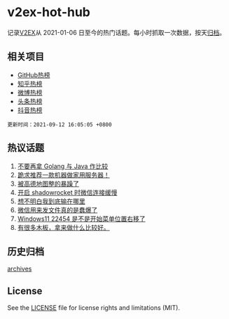 # v2ex-hot-hub

 记录[V2EX](https://www.v2ex.com/)从 2021-01-06 日至今的热门话题。每小时抓取一次数据，按天[归档](archives)。
 
 ## 相关项目

- [GitHub热榜](https://github.com/snaildev/github-hot-hub)
- [知乎热榜](https://github.com/snaildev/zhihu-hot-hub)
- [微博热榜](https://github.com/snaildev/weibo-hot-hub)
- [头条热榜](https://github.com/snaildev/toutiao-hot-hub)
- [抖音热榜](https://github.com/snaildev/douyin-hot-hub)


 `更新时间：2021-09-12 16:05:05 +0800`

## 热议话题

1. [不要再拿 Golang 与 Java 作比较](https://www.v2ex.com/t/801337)
1. [跪求推荐一款机器做家用服务器！](https://www.v2ex.com/t/801306)
1. [被高德地图整的暴躁了](https://www.v2ex.com/t/801330)
1. [开启 shadowrocket 时微信连接缓慢](https://www.v2ex.com/t/801289)
1. [想不明白我到底输在哪里](https://www.v2ex.com/t/801277)
1. [微信用来发文件真的是蠢爆了](https://www.v2ex.com/t/801295)
1. [Windows11 22454 是不是开始菜单位置右移了](https://www.v2ex.com/t/801240)
1. [有很多木板，拿来做什么比较好。](https://www.v2ex.com/t/801328)

## 历史归档

[archives](archives)

## License

See the [LICENSE](LICENSE) file for license rights and limitations (MIT).
